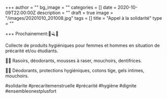 +++
author = ""
bg_image = ""
categories = []
date = 2020-10-09T22:00:00Z
description = ""
draft = true
image = "/images/20201010_201008.jpg"
tags = []
title = "Appel à la solidarité"
type = ""

+++
Prochainement:🧴🪒🧼 

Collecte de produits hygiéniques pour femmes et hommes en situation de précarité et/ou étudiants.

 👨‍🎤 Rasoirs, déodorants, mousses à raser, mouchoirs, dentifrices.

👩‍🎤 Déodorants, protections hygiéniques, cotons tige, gels intimes, mouchoirs.

 #solidarite #precaritemenstruelle #précarité #hygiène #dignite #ensembleonestplusfort